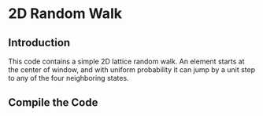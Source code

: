 # 2D Random Walk 

## Introduction 

This code contains a simple 2D lattice random walk. An element starts at the center of window, and with uniform probability it can jump by a unit step to any of the four neighboring states. 

## Compile the Code 

```

```